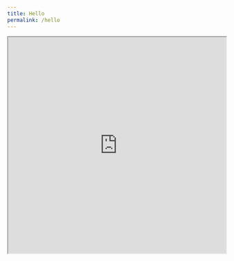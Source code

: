 ```yaml
---
title: Hello
permalink: /hello
---
```

<iframe src="https://staging.checkfirst.gov.sg/c/cbb1a84d-498d-49eb-be80-f85e80c05d76" style="width:100%;height:500px"></iframe>
